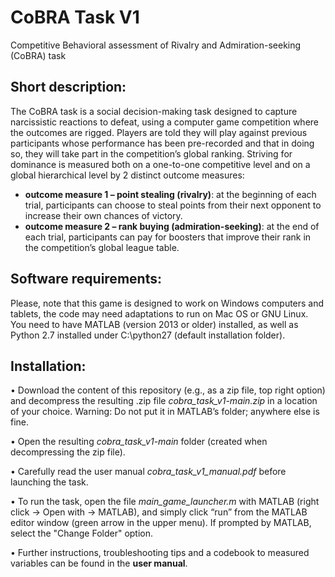 # CoBRA Task V1
Competitive Behavioral assessment of Rivalry and Admiration-seeking (CoBRA) task

## Short description:
The CoBRA task is a social decision-making task designed to capture narcissistic reactions to defeat, using a computer game competition where the outcomes are rigged. Players are told they will play against previous participants whose performance has been pre-recorded and that in doing so, they will take part in the competition’s global ranking.
Striving for dominance is measured both on a one-to-one competitive level and on a global hierarchical level by 2 distinct outcome measures:
- **outcome measure 1 – point stealing (rivalry)**: at the beginning of each trial, participants can choose to steal points from their next opponent to increase their own chances of victory.
- **outcome measure 2 – rank buying (admiration-seeking)**: at the end of each trial, participants can pay for boosters that improve their rank in the competition’s global league table.

## Software requirements:
Please, note that this game is designed to work on Windows computers and tablets, the code may need adaptations to run on Mac OS or GNU Linux. You need to have MATLAB (version 2013 or older) installed, as well as Python 2.7 installed under C:\python27 (default installation folder).

## Installation:
•	Download the content of this repository (e.g., as a zip file, top right option) and decompress the resulting .zip file *cobra_task_v1-main.zip* in a location of your choice.
Warning: Do not put it in MATLAB’s folder; anywhere else is fine.

•	Open the resulting *cobra_task_v1-main* folder (created when decompressing the zip file).

•	Carefully read the user manual *cobra_task_v1_manual.pdf* before launching the task.

•	To run the task, open the file *main_game_launcher.m* with MATLAB (right click -> Open with -> MATLAB), and simply click “run” from the MATLAB editor window (green arrow in the upper menu). If prompted by MATLAB, select the "Change Folder" option.

•	Further instructions, troubleshooting tips and a codebook to measured variables can be found in the **user manual**.
